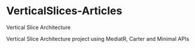 # VerticalSlices-Articles
Vertical Slice Architecture

Vertical Slice Architecture project using MediatR, Carter and Minimal APIs
